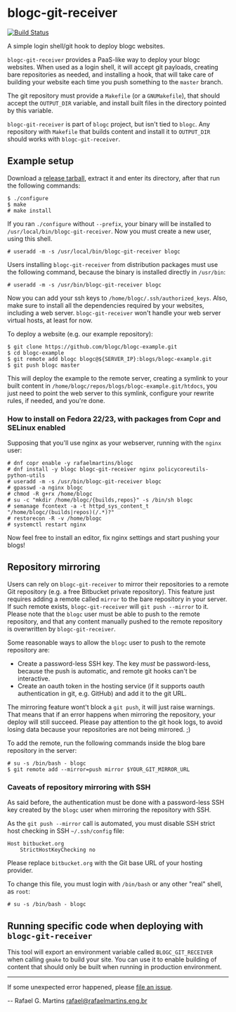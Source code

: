 # blogc-git-receiver

[![Build Status](https://travis-ci.org/blogc/blogc-git-receiver.svg?branch=master)](https://travis-ci.org/blogc/blogc-git-receiver)

A simple login shell/git hook to deploy blogc websites.

`blogc-git-receiver` provides a PaaS-like way to deploy your blogc websites. When used as a login shell, it will accept git payloads, creating bare repositories as needed, and installing a hook, that will take care of building your website each time you push something to the `master` branch.

The git repository must provide a `Makefile` (or a `GNUMakefile`), that should accept the `OUTPUT_DIR` variable, and install built files in the directory pointed by this variable.

`blogc-git-receiver` is part of `blogc` project, but isn't tied to `blogc`. Any repository with `Makefile` that builds content and install it to `OUTPUT_DIR` should works with `blogc-git-receiver`.

## Example setup

Download a [release tarball](https://github.com/blogc/blogc-git-receiver/releases), extract it and enter its directory, after that run the following commands:

    $ ./configure
    $ make
    # make install

If you ran `./configure` without `--prefix`, your binary will be installed to `/usr/local/bin/blogc-git-receiver`. Now you must create a new user, using this shell.

    # useradd -m -s /usr/local/bin/blogc-git-receiver blogc

Users installing `blogc-git-receiver` from distribution packages must use the following command, because the binary is installed directly in `/usr/bin`:

    # useradd -m -s /usr/bin/blogc-git-receiver blogc

Now you can add your ssh keys to `/home/blogc/.ssh/authorized_keys`. Also, make sure to install all the dependencies required by your websites, including a web server. `blogc-git-receiver` won't handle your web server virtual hosts, at least for now.

To deploy a website (e.g. our example repository):

    $ git clone https://github.com/blogc/blogc-example.git
    $ cd blogc-example
    $ git remote add blogc blogc@${SERVER_IP}:blogs/blogc-example.git
    $ git push blogc master

This will deploy the example to the remote server, creating a symlink to your built content in `/home/blogc/repos/blogs/blogc-example.git/htdocs`, you just need to point the web server to this symlink, configure your rewrite rules, if needed, and you're done.

### How to install on Fedora 22/23, with packages from Copr and SELinux enabled

Supposing that you'll use nginx as your webserver, running with the `nginx` user:

    # dnf copr enable -y rafaelmartins/blogc
    # dnf install -y blogc blogc-git-receiver nginx policycoreutils-python-utils
    # useradd -m -s /usr/bin/blogc-git-receiver blogc
    # gpasswd -a nginx blogc
    # chmod -R g+rx /home/blogc
    # su -c "mkdir /home/blogc/{builds,repos}" -s /bin/sh blogc
    # semanage fcontext -a -t httpd_sys_content_t "/home/blogc/(builds|repos)(/.*)?"
    # restorecon -R -v /home/blogc
    # systemctl restart nginx

Now feel free to install an editor, fix nginx settings and start pushing your blogs!

## Repository mirroring

Users can rely on `blogc-git-receiver` to mirror their repositories to a remote Git repository (e.g. a free Bitbucket private repository). This feature just requires adding a remote called `mirror` to the bare repository in your server. If such remote exists, `blogc-git-receiver` will `git push --mirror` to it. Please note that the `blogc` user must be able to push to the remote repository, and that any content manually pushed to the remote repository is overwritten by `blogc-git-receiver`.

Some reasonable ways to allow the `blogc` user to push to the remote repository are:

- Create a password-less SSH key. The key *must* be password-less, because the push is automatic, and remote git hooks can't be interactive.
- Create an oauth token in the hosting service (if it supports oauth authentication in git, e.g. GitHub) and add it to the git URL.

The mirroring feature wont't block a `git push`, it will just raise warnings. That means that if an error happens when mirroring the repository, your deploy will still succeed. Please pay attention to the git hook logs, to avoid losing data because your repositories are not being mirrored. ;)

To add the remote, run the following commands inside the blog bare repository in the server:

    # su -s /bin/bash - blogc
    $ git remote add --mirror=push mirror $YOUR_GIT_MIRROR_URL

### Caveats of repository mirroring with SSH

As said before, the authentication must be done with a password-less SSH key created by the `blogc` user when mirroring the repository with SSH.

As the `git push --mirror` call is automated, you must disable SSH strict host checking in SSH `~/.ssh/config` file:

    Host bitbucket.org
        StrictHostKeyChecking no

Please replace `bitbucket.org` with the Git base URL of your hosting provider.

To change this file, you must login with `/bin/bash` or any other "real" shell, as `root`:

    # su -s /bin/bash - blogc

## Running specific code when deploying with `blogc-git-receiver`

This tool will export an environment variable called `BLOGC_GIT_RECEIVER` when calling `gmake` to build your site. You can use it to enable building of content that should only be built when running in production environment.

----
If some unexpected error happened, please [file an issue](https://github.com/blogc/blogc-git-receiver/issues/new).

-- Rafael G. Martins <rafael@rafaelmartins.eng.br>
